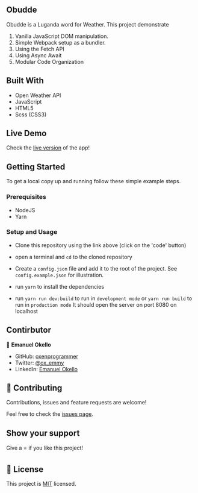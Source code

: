 ## Obudde
Obudde is a Luganda word for Weather. This project demonstrate
1. Vanilla JavaScript DOM manipulation.
2. Simple Webpack setup as a bundler. 
3. Using the Fetch API
4. Using Async Await 
5. Modular Code Organization

## Built With

- Open Weather API
- JavaScript
- HTML5
- Scss (CSS3)

## Live Demo

Check the [live version](http://emanuel-okello.me/obudde/) of the app!


## Getting Started

To get a local copy up and running follow these simple example steps.

### Prerequisites

- NodeJS
- Yarn 

### Setup and Usage

- Clone this repository using the link above (click on the 'code' button)

- open a terminal and `cd` to the cloned repository
- Create a `config.json` file and add it to the root of the project. See `config.example.json` for illustration.
- run `yarn` to install the dependencies
- run `yarn run dev:build` to run in `development mode` or `yarn run build` to run in `production mode`
It should open the server on port 8080 on localhost


## Contirbutor

👤 **Emanuel Okello**

- GitHub: [oxenprogrammer](https://github.com/oxenprogrammer)
- Twitter: [@ox_emmy](https://twitter.com/ox_emmy)
- LinkedIn: [Emanuel Okello](https://www.linkedin.com/in/emanuel-okello/)


## 🤝 Contributing

Contributions, issues and feature requests are welcome!

Feel free to check the [issues page](https://github.com/oxenprogrammer/obudde/issues).

## Show your support

Give a ⭐️ if you like this project!

## 📝 License

This project is [MIT](LICENSE) licensed.